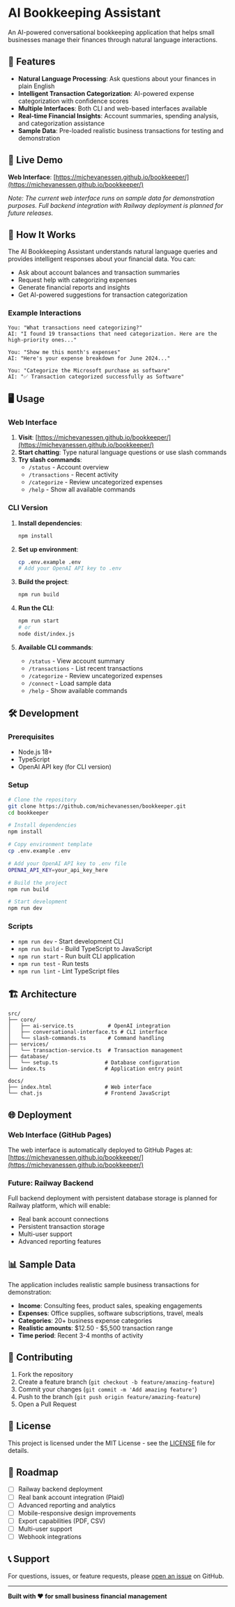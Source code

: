 # AI Bookkeeping Assistant

An AI-powered conversational bookkeeping application that helps small businesses manage their finances through natural language interactions.

## 🌟 Features

- **Natural Language Processing**: Ask questions about your finances in plain English
- **Intelligent Transaction Categorization**: AI-powered expense categorization with confidence scores
- **Multiple Interfaces**: Both CLI and web-based interfaces available
- **Real-time Financial Insights**: Account summaries, spending analysis, and categorization assistance
- **Sample Data**: Pre-loaded realistic business transactions for testing and demonstration

## 🚀 Live Demo

**Web Interface**: [https://michevanessen.github.io/bookkeeper/](https://michevanessen.github.io/bookkeeper/)

*Note: The current web interface runs on sample data for demonstration purposes. Full backend integration with Railway deployment is planned for future releases.*

## 💬 How It Works

The AI Bookkeeping Assistant understands natural language queries and provides intelligent responses about your financial data. You can:

- Ask about account balances and transaction summaries
- Request help with categorizing expenses
- Generate financial reports and insights
- Get AI-powered suggestions for transaction categorization

### Example Interactions

```
You: "What transactions need categorizing?"
AI: "I found 19 transactions that need categorization. Here are the high-priority ones..."

You: "Show me this month's expenses"
AI: "Here's your expense breakdown for June 2024..."

You: "Categorize the Microsoft purchase as software"
AI: "✅ Transaction categorized successfully as Software"
```

## 🖥️ Usage

### Web Interface

1. **Visit**: [https://michevanessen.github.io/bookkeeper/](https://michevanessen.github.io/bookkeeper/)
2. **Start chatting**: Type natural language questions or use slash commands
3. **Try slash commands**:
   - `/status` - Account overview
   - `/transactions` - Recent activity  
   - `/categorize` - Review uncategorized expenses
   - `/help` - Show all available commands

### CLI Version

1. **Install dependencies**:
   ```bash
   npm install
   ```

2. **Set up environment**:
   ```bash
   cp .env.example .env
   # Add your OpenAI API key to .env
   ```

3. **Build the project**:
   ```bash
   npm run build
   ```

4. **Run the CLI**:
   ```bash
   npm run start
   # or
   node dist/index.js
   ```

5. **Available CLI commands**:
   - `/status` - View account summary
   - `/transactions` - List recent transactions
   - `/categorize` - Review uncategorized expenses
   - `/connect` - Load sample data
   - `/help` - Show available commands

## 🛠️ Development

### Prerequisites

- Node.js 18+ 
- TypeScript
- OpenAI API key (for CLI version)

### Setup

```bash
# Clone the repository
git clone https://github.com/michevanessen/bookkeeper.git
cd bookkeeper

# Install dependencies
npm install

# Copy environment template
cp .env.example .env

# Add your OpenAI API key to .env file
OPENAI_API_KEY=your_api_key_here

# Build the project
npm run build

# Start development
npm run dev
```

### Scripts

- `npm run dev` - Start development CLI
- `npm run build` - Build TypeScript to JavaScript
- `npm run start` - Run built CLI application
- `npm run test` - Run tests
- `npm run lint` - Lint TypeScript files

## 🏗️ Architecture

```
src/
├── core/
│   ├── ai-service.ts           # OpenAI integration
│   ├── conversational-interface.ts # CLI interface
│   └── slash-commands.ts       # Command handling
├── services/
│   └── transaction-service.ts  # Transaction management
├── database/
│   └── setup.ts               # Database configuration
└── index.ts                   # Application entry point

docs/
├── index.html                 # Web interface
└── chat.js                    # Frontend JavaScript
```

## 🌐 Deployment

### Web Interface (GitHub Pages)

The web interface is automatically deployed to GitHub Pages at:
[https://michevanessen.github.io/bookkeeper/](https://michevanessen.github.io/bookkeeper/)

### Future: Railway Backend

Full backend deployment with persistent database storage is planned for Railway platform, which will enable:
- Real bank account connections
- Persistent transaction storage
- Multi-user support
- Advanced reporting features

## 📊 Sample Data

The application includes realistic sample business transactions for demonstration:

- **Income**: Consulting fees, product sales, speaking engagements
- **Expenses**: Office supplies, software subscriptions, travel, meals
- **Categories**: 20+ business expense categories
- **Realistic amounts**: $12.50 - $5,500 transaction range
- **Time period**: Recent 3-4 months of activity

## 🤝 Contributing

1. Fork the repository
2. Create a feature branch (`git checkout -b feature/amazing-feature`)
3. Commit your changes (`git commit -m 'Add amazing feature'`)
4. Push to the branch (`git push origin feature/amazing-feature`)
5. Open a Pull Request

## 📝 License

This project is licensed under the MIT License - see the [LICENSE](LICENSE) file for details.

## 🔮 Roadmap

- [ ] Railway backend deployment
- [ ] Real bank account integration (Plaid)
- [ ] Advanced reporting and analytics
- [ ] Mobile-responsive design improvements
- [ ] Export capabilities (PDF, CSV)
- [ ] Multi-user support
- [ ] Webhook integrations

## 📞 Support

For questions, issues, or feature requests, please [open an issue](https://github.com/michevanessen/bookkeeper/issues) on GitHub.

---

**Built with ❤️ for small business financial management**